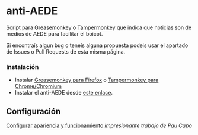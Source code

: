 anti-AEDE
=========

Script para [Greasemonkey](https://addons.mozilla.org/es/firefox/addon/greasemonkey/) o [Tampermonkey](https://chrome.google.com/webstore/detail/tampermonkey/dhdgffkkebhmkfjojejmpbldmpobfkfo) que indica que noticias son de medios de AEDE para facilitar el boicot.

Si encontraís algun bug o teneís alguna propuesta podeis usar el apartado de Issues o Pull Requests de esta misma página.

### Instalación
* Instalar [Greasemonkey para Firefox](https://addons.mozilla.org/es/firefox/addon/greasemonkey/) o [Tampermonkey para Chrome/Chromium](https://chrome.google.com/webstore/detail/tampermonkey/dhdgffkkebhmkfjojejmpbldmpobfkfo)
* Instalar el anti-AEDE desde [este enlace](https://github.com/pykiss/anti-AEDE/raw/master/script.user.js).

## Configuración 
[Configurar apariencia y funcionamiento](http://pykiss.github.io/anti-AEDE/)
*impresionante trabajo de Pau Capo*
